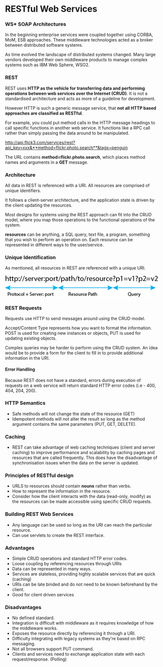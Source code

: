 # RESTful Web Services

### WS* SOAP Architectures

In the beginning enterprise services were coupled together using CORBA, MoM, ESB approaches. These middleware technologies acted as a broker between distributed software systems.

As time evolved the landscape of distributed systems changed. Many large vendors developed their own middleware products to manage complex systems such as IBM Web Sphere, WSO2.

### REST

REST uses **HTTP as the vehicle for transferring data and performing operations between web services over the Internet (CRUD)**. It is not a standardised architecture and acts as more of a guideline for development.

However HTTP is such a generic message service, that **not all HTTP based approaches are classified as RESTful**. 

For example, you could put method calls in the HTTP message headings to call specific functions in another web service. It functions like a RPC call rather than simply passing the data around to be manipulated.

http://api.flick3.com/services/rest?api_key=xxx&**method=flickr.photo.search**&tags=penguin

The URL contains **method=flickr.photo.search**, which places method names and arguments in a **GET** message.

### Architecture

All data in REST is referenced with a URI. All resources are comprised of unique identifiers.

It follows a client-server architecture, and the application state is driven by the client updating the resources.

Most designs for systems using the REST approach can fit into the CRUD model, where you map those operations to the functional operations of the system.

**resources** can be anything, a SQL query, text file, a program, something that you wish to perform an operation on. Each resource can be represented in different ways to the user/service.

### Unique Identification

As mentioned, all resources in REST are referenced with a unique URI.

![alt text][logo]

[logo]: https://github.com/szeyick/webApplicationArchitectures/blob/master/RESTfulWebServices/resources/RESTUri.png "Unique URI References"

### REST Requests

Requests use HTTP to send messages around using the CRUD model.

Accept/Content Type represents how you want to format the information.
POST is used for creating new instances or objects,
PUT is used for updating existing objects.

Complex queries may be harder to perform using the CRUD system. An idea would be to provide a form for the client to fill in to provide additional information in the URI.

#### Error Handling

Because REST does not have a standard, errors during execution of requests on a web service will return standard HTTP error codes (i.e - 400, 404, 204, 200).

### HTTP Semantics

- Safe methods will not change the state of the resource (GET)
- Idempotent methods will not alter the result so long as the method argument contains the same parameters (PUT, GET, DELETE).

### Caching

- REST can take advantage of web caching techniques (client and server caching) to improve performance and scalability by caching pages and resources that are called frequently. This does have the disadvantage of synchronisation issues when the data on the server is updated.

### Principles of RESTful design

- URLS to resources should contain **nouns** rather than verbs.
- How to represent the information in the resource.
- Consider how the client interacts with the data (read-only, modify) as the resources can be made accessible using specific CRUD requests.


### Building REST Web Services

- Any language can be used so long as the URI can reach the particular resource.
- Can use servlets to create the REST interface.

### Advantages

- Simple CRUD operations and standard HTTP error codes.
- Loose coupling by referencing resources through URIs
- Data can be represented in many ways.
- Services are stateless, providing highly scalable services that are quick (caching)
- URIs can be late binded and do not need to be known beforehand by the client.
- Good for client driven services

### Disadvantages

- No defined standard.
- Integration is difficult with middleware as it requires knowledge of how the middleware works.
- Exposes the resource directly by referencing it through a URI.
- Difficulty integrating with legacy systems as they're based on RPC messaging.
- Not all browsers support PUT command.
- Clients and services need to exchange application state with each request/response. (Polling)
